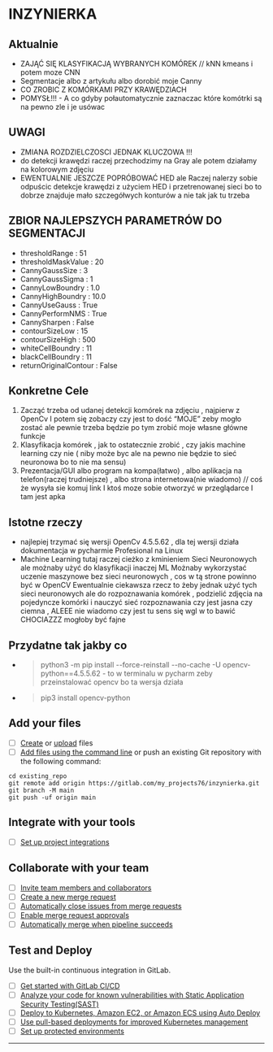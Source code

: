# INZYNIERKA



## Aktualnie
- ZAJĄĆ SIĘ KLASYFIKACJĄ WYBRANYCH KOMÓREK  // kNN kmeans i potem moze CNN
- Segmentacje albo z artykułu albo dorobić moje Canny
- CO ZROBIC Z KOMÓRKAMI PRZY KRAWĘDZIACH
- POMYSŁ!!! - A co gdyby połautomatycznie zaznaczac które komótrki są na pewno zle i je usówac

## UWAGI
- ZMIANA ROZDZIELCZOSCI JEDNAK KLUCZOWA !!! 
- do detekcji krawędzi raczej przechodzimy na Gray ale potem działamy na kolorowym zdjęciu
- EWENTUALNIE JESZCZE POPRÓBOWAĆ  HED   ale   Raczej nalerzy sobie odpuścic detekcje krawędzi z użyciem HED i 
  przetrenowanej sieci bo to dobrze znajduje mało szczegółwych konturów a nie tak jak tu trzeba

## ZBIOR NAJLEPSZYCH PARAMETRÓW DO SEGMENTACJI
- thresholdRange : 51
- thresholdMaskValue : 20
- CannyGaussSize : 3
- CannyGaussSigma : 1
- CannyLowBoundry : 1.0
- CannyHighBoundry : 10.0
- CannyUseGauss : True
- CannyPerformNMS : True
- CannySharpen : False
- contourSizeLow : 15
- contourSizeHigh :  500
- whiteCellBoundry : 11
- blackCellBoundry : 11
- returnOriginalContour : False

## Konkretne Cele
1. Zacząć trzeba od udanej detekcji komórek na zdjęciu , najpierw z OpenCv I potem się zobaczy czy jest to dość  “MOJE” zeby mogło zostać ale pewnie trzeba będzie po tym zrobić moje własne główne funkcje
2. Klasyfikacja komórek , jak to ostatecznie zrobić , czy jakis machine learning czy nie ( niby może byc ale na pewno nie będzie to sieć neuronowa bo to nie ma sensu)
3. Prezentacja/GUI  albo program na kompa(łatwo)  ,  albo  aplikacja na telefon(raczej trudniejsze)   ,   albo strona internetowa(nie wiadomo) // coś że wysyła sie komuj link I ktoś moze sobie otworzyć w przeglądarce I tam jest apka

## Istotne rzeczy 
- najlepiej trzymać się wersji OpenCv  4.5.5.62  ,  dla tej wersji działa dokumentacja w pycharmie Profesional na Linux
- Machine Learning tutaj raczej cieżko z kminieniem Sieci Neuronowych ale możnaby użyć do klasyfikacji inaczej ML
      Możnaby wykorzystać uczenie maszynowe bez sieci neuronowych , cos w tą strone powinno być w OpenCV
      Ewentualnie ciekawsza rzecz to żeby jednak użyć tych sieci neuronowych ale do rozpoznawania komórek  , podzielić zdjęcia na pojedyncze komórki i nauczyć sieć rozpoznawania czy jest 
      jasna czy ciemna , ALEEE nie wiadomo czy jest tu sens się wgl w to bawić  CHOCIAZZZ  mogłoby być fajne

## Przydatne tak jakby co 
- > python3 -m pip install --force-reinstall --no-cache -U opencv-python==4.5.5.62  -  to w terminalu w pycharm zeby przeinstalować opencv bo ta wersja działa
- > pip3 install opencv-python





## Add your files

- [ ] [Create](https://docs.gitlab.com/ee/user/project/repository/web_editor.html#create-a-file) or [upload](https://docs.gitlab.com/ee/user/project/repository/web_editor.html#upload-a-file) files
- [ ] [Add files using the command line](https://docs.gitlab.com/ee/gitlab-basics/add-file.html#add-a-file-using-the-command-line) or push an existing Git repository with the following command:

```
cd existing_repo
git remote add origin https://gitlab.com/my_projects76/inzynierka.git
git branch -M main
git push -uf origin main
```

## Integrate with your tools

- [ ] [Set up project integrations](https://gitlab.com/my_projects76/inzynierka/-/settings/integrations)

## Collaborate with your team

- [ ] [Invite team members and collaborators](https://docs.gitlab.com/ee/user/project/members/)
- [ ] [Create a new merge request](https://docs.gitlab.com/ee/user/project/merge_requests/creating_merge_requests.html)
- [ ] [Automatically close issues from merge requests](https://docs.gitlab.com/ee/user/project/issues/managing_issues.html#closing-issues-automatically)
- [ ] [Enable merge request approvals](https://docs.gitlab.com/ee/user/project/merge_requests/approvals/)
- [ ] [Automatically merge when pipeline succeeds](https://docs.gitlab.com/ee/user/project/merge_requests/merge_when_pipeline_succeeds.html)

## Test and Deploy

Use the built-in continuous integration in GitLab.

- [ ] [Get started with GitLab CI/CD](https://docs.gitlab.com/ee/ci/quick_start/index.html)
- [ ] [Analyze your code for known vulnerabilities with Static Application Security Testing(SAST)](https://docs.gitlab.com/ee/user/application_security/sast/)
- [ ] [Deploy to Kubernetes, Amazon EC2, or Amazon ECS using Auto Deploy](https://docs.gitlab.com/ee/topics/autodevops/requirements.html)
- [ ] [Use pull-based deployments for improved Kubernetes management](https://docs.gitlab.com/ee/user/clusters/agent/)
- [ ] [Set up protected environments](https://docs.gitlab.com/ee/ci/environments/protected_environments.html)

***

